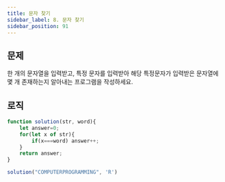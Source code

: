 ```yaml
---
title: 문자 찾기
sidebar_label: 8. 문자 찾기
sidebar_position: 91
---
```


## 문제 
한 개의 문자열을 입력받고, 특정 문자를 입력받아 해당 특정문자가 입력받은 문자열에 몇 개 존재하는지 알아내는 프로그램을 작성하세요.

## 로직

```js
function solution(str, word){
    let answer=0;
    for(let x of str){
        if(x===word) answer++;
    }
    return answer;
}

solution("COMPUTERPROGRAMMING", 'R')
```




